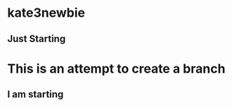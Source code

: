 # kate3newbie

## Just Starting 

# This is an attempt to create a branch
<!-- nice work -->
## I am starting
<!-- where's your two truths one lie game? -->
